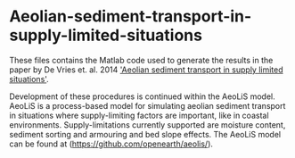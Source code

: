 # Aeolian-sediment-transport-in-supply-limited-situations
These files contains the Matlab code used to generate the results in the paper by De Vries et. al. 2014 ['Aeolian sediment transport in supply limited situations'](http://dx.doi.org/10.1016/j.aeolia.2013.11.005). 

Development of these procedures is continued within the AeoLiS model. AeoLiS is a process-based model for simulating aeolian sediment transport in situations where supply-limiting factors are important, like in coastal environments. Supply-limitations currently supported are moisture content, sediment sorting and armouring and bed slope effects. The AeoLiS model can be found at (https://github.com/openearth/aeolis/).

